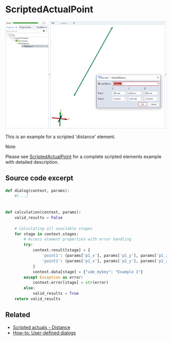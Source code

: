 # ScriptedActualPoint

![Scripted distance element example](distance.png)

This is an example for a scripted 'distance' element.

> [!NOTE]
> Please see [ScriptedActualPoint](https://github.com/ZEISS/zeiss-inspect-app-examples/blob/dev/AppExamples/scripted_actuals/ScriptedActualPoint/doc/Documentation.md) for a complete scripted elements example with detailed description.

## Source code excerpt

```python
def dialog(context, params):
    #[...]


def calculation(context, params):
    valid_results = False

    # Calculating all available stages
    for stage in context.stages:
        # Access element properties with error handling
        try:
            context.result[stage] = {
                'point1': (params['p1_x'], params['p1_y'], params['p1_z']),
                'point2': (params['p2_x'], params['p2_y'], params['p2_z'])
            }
            context.data[stage] = {"ude_mykey": "Example 1"}
        except Exception as error:
            context.error[stage] = str(error)
        else:
            valid_results = True
    return valid_results
```

## Related

* [Scripted actuals - Distance](https://zeissiqs.github.io/zeiss-inspect-addon-api/2025/python_api/scripted_elements_api.html#distance)
* [How-to: User-defined dialogs](https://zeissiqs.github.io/zeiss-inspect-addon-api/2025/howtos/python_api_introduction/user_defined_dialogs.html)
